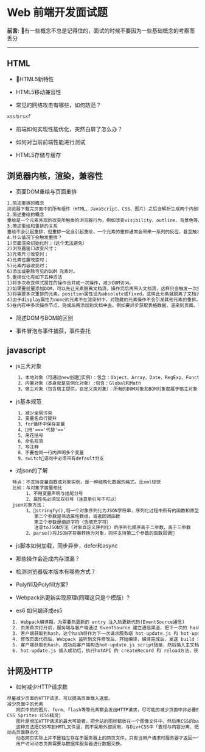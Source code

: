 # Web 前端开发面试题

__前言:__
有一些概念不总是记得住的，面试的时候不要因为一些基础概念的考察而丢分

-----------
<!-- TOC -->

<!-- - [Web 前端开发面试题](#web-前端开发面试题)
    - [HTML](#html)
    - [浏览器内核，渲染，兼容性](#浏览器内核渲染兼容性)
    - [计网及HTTP](#计网及http) -->

<!-- /TOC -->

## HTML

* HTML5新特性
* HTML5移动兼容性

* 常见的网络攻击有哪些，如何防范？

```txt
xss与rsxf
```

* 前端如何实现性能优化，突然白屏了怎么办？

* 如何对当前前端性能进行测试

* HTML5存储与缓存

## 浏览器内核，渲染，兼容性

* 页面DOM重绘与页面重排

```txt
1.简述重排的概念
浏览器下载完页面中的所有组件（HTML、JavaScript、CSS、图片）之后会解析生成两个内部数据结构（DOM树和渲染树），DOM树表示页面结构，渲染树表示DOM节点如何显示。重排是DOM元素的几何属性变化，DOM树的结构变化，渲染树需要重新计算。
2.简述重绘的概念
重绘是一个元素外观的改变所触发的浏览器行为，例如改变visibility、outline、背景色等属性。浏览器会根据元素的新属性重新绘制，使元素呈现新的外观。由于浏览器的流布局，对渲染树的计算通常只需要遍历一次就可以完成。但table及其内部元素除外，它可能需要多次计算才能确定好其在渲染树中节点的属性值，比同等元素要多花两倍时间，这就是我们尽量避免使用table布局页面的原因之一。
3.简述重绘和重排的关系
重绘不会引起重排，但重排一定会引起重绘，一个元素的重排通常会带来一系列的反应，甚至触发整个文档的重排和重绘，性能代价是高昂的。
4.什么情况下会触发重排？
1)页面渲染初始化时；（这个无法避免）
2)浏览器窗口改变尺寸；
3)元素尺寸改变时；
4)元素位置改变时；
5)元素内容改变时；
6)添加或删除可见的DOM 元素时。
5.重排优化有如下五种方法
1)将多次改变样式属性的操作合并成一次操作，减少DOM访问。
2)如果要批量添加DOM，可以先让元素脱离文档流，操作完后再带入文档流，这样只会触发一次重排。（fragment元素的应用）
3)将需要多次重排的元素，position属性设为absolute或fixed，这样此元素就脱离了文档流，它的变化不会影响到其他元素。例如有动画效果的元素就最好设置为绝对定位。
4)由于display属性为none的元素不在渲染树中，对隐藏的元素操作不会引发其他元素的重排。如果要对一个元素进行复杂的操作时，可以先隐藏它，操作完成后再显示。这样只在隐藏和显示时触发两次重排。
5)在内存中多次操作节点，完成后再添加到文档中去。例如要异步获取表格数据，渲染到页面。可以先取得数据后在内存中构建整个表格的html片段，再一次性添加到文档中去，而不是循环添加每一行。
```

* 简述DOM与BOM的区别

* 事件冒泡与事件捕获，事件委托

## javascript

* js三大对象

```txt
    1、本地对象（可通过new创建实例）：包含：Object、Array、Date、RegExp、Function、Boolean、Number、String等。
    2、内置对象（本身就是实例化对象）:包含：Global和Math
    3、宿主对象（包含宿主提供，自定义类对象）：所有的DOM对象和BOM对象都属于宿主对象
```

* js基本规范

```txt
    1、减少全局污染
    2、变量名自行提升
    3、for循环中保存变量
    4、用'==='代替'=='
    5、用花括号
    6、命名规范
    7、写注释
    8、不要在同一行内声明多个变量
    9、switch语句中必须带有default分支
```

* 对json的了解

```txt
  特点：不支持变量函数或对象实例，是一种结构化数据的格式。比xml轻快
  比较：与对象字面量相比
       1、不用变量声明与结尾分号
       2、属性名必须加双引号（注意单引号不可以）
  json对象方法：
       1、stringfy(),将一个对象序列化为JSON字符串，序列化过程中所有的函数和原型成员都会被忽略，值为undefined的任何属性也会被跳过。
          第二个参数是筛选属性数组，或者回调函数
          第三个参数是缩进字符（含填充字符）
          注意toJSON方法（对象自定义序列化）的序列化顺序高于二参数，高于三参数
       2、parse()将JSON字符串转换为对象，同样支持第二个参数的函数回调

```

* js脚本如何加载，同步异步，defer和async

* 那些操作会造成内存泄漏？

* 检测浏览器版本版本有哪些方式？

* Polyfill及Polyfill方案?

* Webpack热更新实现原理(同理这只是个模版）?

* es6 如何编译成es5

```txt
  1. Webpack编译期，为需要热更新的 entry 注入热更新代码(EventSource通信)
  2. 页面首次打开后，服务端与客户端通过 EventSource 建立通信渠道，把下一次的 hash 返回前端
  3. 客户端获取到hash，这个hash将作为下一次请求服务端 hot-update.js 和 hot-update.json的hash
  4. 修改页面代码后，Webpack 监听到文件修改后，开始编译，编译完成后，发送 build 消息给客户端
  5. 客户端获取到hash，成功后客户端构造hot-update.js script链接，然后插入主文档
  6. hot-update.js 插入成功后，执行hotAPI 的 createRecord 和 reload方法，获取到 Vue 组件的 render方法，重新 render 组件， 继而实现 UI 无刷新更新。
```

## 计网及HTTP

* 如何减少HTTP请求数

```txt
尽量减少页面的HTTP请求，可以提高页面载入速度。
减少页面中的元素
　　网页中的的图片、form、flash等等元素都会发出HTTP请求，尽可能的减少页面中非必要的元素，可以减少HTTP请求的次数。　　图片地图（Image Maps）也就是图像热点，图像地图就是把一张图片分成若干区域,每个区域指向不同的URL地址，这些区域也称为热点。Image Maps只适用于连续的图标。
CSS Sprites（CSS精灵）
　　图片是增加HTTP请求的最大可能者，把全站的图标都放在一个图像文件中，然后用CSS的background-image和background-position属性定位来显示其中的一小部分。
　　这种方法把CSS写到HMTL文件里，而不采用外部调用，与Div+CSS中「表现与内容分离、把CSS都立出来」相悖，缺点就是不利于SEO；当然，从整体上减少HTTP请求、提高页面载入速度，是有利于SEO的。JS文件和CSS文件只有一个合并脚本和CSS文件，可以减少了HTTP请求。有的人喜欢把CSS分成结构清晰的几个部分，比如base.css、header.css、mianbody.css、 footer.css这样对页面的维护和修改是比较方便的，但是对加快服务器响应时间就存在问题了。少用location.reload()使用location.reload() 会刷新页面，刷新页面时页面所有资源（css，js，img等）会重新请求服务器。建议使用location.href="当前页url" 代替location.reload() ，使用location.href 浏览器会读取本地缓存资源。
动态页面静态化
　　动态网页实际上并不是独立存在于服务器上的网页文件，只有当用户请求时服务器才返回一个完整的网页。
　　用户访问动态页面需要与数据库服务器进行数据交换。
```